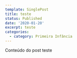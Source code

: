 ```yaml
---
template: SinglePost
title: teste
status: Published
date: '2020-01-20'
excerpt: teste
categories:
  - category: Primeira Infância
---
```

Conteúdo do post
teste